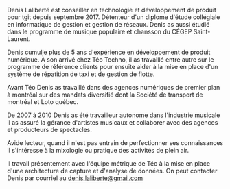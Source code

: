 Denis Laliberté est conseiller en technologie et développement de produit pour tgit depuis septembre 2017. Détenteur d'un diplome d'étude collégiale en informatique de gestion et gestion de réseaux. Denis as aussi étudié dans le programme de musique populaire et chansson du CÉGEP Saint-Laurent.

Denis cumulle plus de 5 ans d'expérience en développement de produit numérique. À son arrivé chez Téo Techno, il as travaillé entre autre sur le programme de référence clients pour ensuite aider à la mise en place d'un système de répatition de taxi et de gestion de flotte.

Avant Téo Denis as travaillé dans des agences numériques de premier plan à montréal sur des mandats diversifié dont la Société de transport de montréal et Loto québec.

De 2007 à 2010 Denis as été travailleur autonome dans l'industrie musicale il as assuré la gérance d'artistes musicaux et collaborer avec des agences et producteurs de spectacles.

Avide lecteur, quand il n'est pas entrain de perfectionner ses connaissances il s'intéresse à la mixologie ou pratique des activités de plein air.

Il travail présentement avec l'équipe métrique de Téo à  la mise en place d'une architecture de capture et d'analyse de données. On peut contacter Denis par courriel au denis.laliberte@gmail.com

